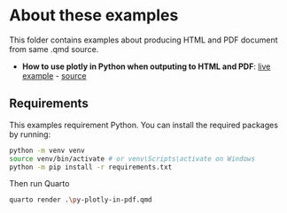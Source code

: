 
# About these examples

This folder contains examples about producing HTML and PDF document from same .qmd source. 

- **How to use plotly in Python when outputing to HTML and PDF**: [live example](https://examples.quarto.pub/py-plotly-in-pdf/) - [source](py-plotly-in-pdf.qmd)


## Requirements

This examples requirement Python. You can install the required packages by running:

```bash
python -m venv venv
source venv/bin/activate # or venv\Scripts\activate on Windows
python -m pip install -r requirements.txt
```

Then run Quarto

```bash
quarto render .\py-plotly-in-pdf.qmd
```
